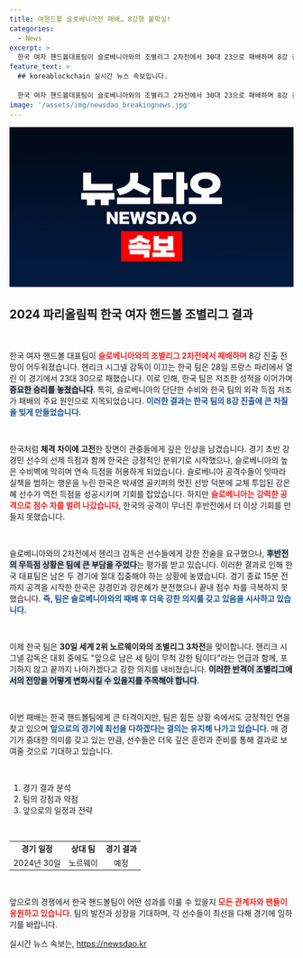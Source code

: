 ```yaml
---
title: 여핸드볼 슬로베니아전 패배… 8강행 불확실!
categories:
  - News
excerpt: >
  한국 여자 핸드볼대표팀이 슬로베니아와의 조별리그 2차전에서 30대 23으로 패배하며 8강 진출의 꿈이 더욱 어두워졌다. 감독은 아쉬움을 드러내며 남은 경기에 대한 의지를 밝혔다.
feature_text: >
  ## koreablockchain 실시간 뉴스 속보입니다.

  한국 여자 핸드볼대표팀이 슬로베니아와의 조별리그 2차전에서 30대 23으로 패배하며 8강 진출의 꿈이 더욱 어두워졌다. 감독은 아쉬움을 드러내며 남은 경기에 대한 의지를 밝혔다.
image: '/assets/img/newsdao_breakingnews.jpg'
---
```


<p><img src="/assets/img/newsdao_breakingnews.jpg" alt="koreablockchain 속보" /></p>

<h2 data-ke-size="size26">2024 파리올림픽 한국 여자 핸드볼 조별리그 결과</h2>

<p data-ke-size="size16">&nbsp;</p>

<p>한국 여자 핸드볼 대표팀이 <b><span style="color: #ee2323;">슬로베니아와의 조별리그 2차전에서 패배하며</span></b> 8강 진출 전망이 어두워졌습니다. 헨리크 시그넬 감독이 이끄는 한국 팀은 28일 프랑스 파리에서 열린 이 경기에서 23대 30으로 패했습니다. 이로 인해, 한국 팀은 저조한 성적을 이어가며 <b><span style="background-color: #21538527;">중요한 승리를 놓쳤습니다</span></b>. 특히, 슬로베니아의 단단한 수비와 한국 팀의 외곽 득점 저조가 패배의 주요 원인으로 지목되었습니다. <b><span style="color: #1a5490;">이러한 결과는 한국 팀의 8강 진출에 큰 차질을 빚게 만들었습니다.</span></b></p>

<p data-ke-size="size16">&nbsp;</p>

<p>한국처럼 <b>체격 차이에 고전</b>한 장면이 관중들에게 깊은 인상을 남겼습니다. 경기 초반 강경민 선수의 선제 득점과 함께 한국은 긍정적인 분위기로 시작했으나, 슬로베니아의 높은 수비벽에 막히며 연속 득점을 허용하게 되었습니다. 슬로베니아 공격수들이 잇따라 실책을 범하는 행운을 누린 한국은 박새영 골키퍼의 멋진 선방 덕분에 교체 투입된 강은혜 선수가 역전 득점을 성공시키며 기회를 잡았습니다. 하지만 <b><span style="color: #ee2323;">슬로베니아는 강력한 공격으로 점수 차를 벌려 나갔습니다</span></b>, 한국의 공격이 무너진 후반전에서 더 이상 기회를 만들지 못했습니다.</p>

<p data-ke-size="size16">&nbsp;</p>

<p>슬로베니아와의 2차전에서 헨리크 감독은 선수들에게 강한 전술을 요구했으나, <b><span style="background-color: #21538527;">후반전의 무득점 상황은 팀에 큰 부담을 주었다</span></b>는 평가를 받고 있습니다. 이러한 결과로 인해 한국 대표팀은 남은 두 경기에 절대 집중해야 하는 상황에 놓였습니다. 경기 종료 15분 전까지 공격을 시작한 한국은 강경민과 강은혜가 분전했으나 끝내 점수 차를 극복하지 못했습니다. <b><span style="color: #1a5490;">즉, 팀은 슬로베니아와의 패배 후 더욱 강한 의지를 갖고 있음을 시사하고 있습니다.</span></b></p>

<p data-ke-size="size16">&nbsp;</p>

<p>이제 한국 팀은 <b>30일 세계 2위 노르웨이와의 조별리그 3차전</b>을 맞이합니다. 헨리크 시그넬 감독은 대회 중에도 "앞으로 남은 세 팀이 무척 강한 팀이다"라는 언급과 함께, 포기하지 않고 끝까지 나아가겠다고 강한 의지를 내비쳤습니다. <b><span style="background-color: #21538527;">이러한 반격이 조별리그에서의 전망을 어떻게 변화시킬 수 있을지를 주목해야 합니다</span></b>. </p>

<p data-ke-size="size16">&nbsp;</p>

<p>이번 패배는 한국 핸드볼팀에게 큰 타격이지만, 팀은 힘든 상황 속에서도 긍정적인 면을 찾고 있으며 <b><span style="color: #1a5490;">앞으로의 경기에 최선을 다하겠다는 결의는 유지해 나가고 있습니다</span></b>. 매 경기가 중대한 의미를 갖고 있는 만큼, 선수들은 더욱 깊은 훈련과 준비를 통해 결과로 보여줄 것으로 기대하고 있습니다. </p>

<p data-ke-size="size16">&nbsp;</p>

<ol>
<li>경기 결과 분석</li>
<li>팀의 강점과 약점</li>
<li>앞으로의 일정과 전략</li>
</ol>

<p data-ke-size="size16">&nbsp;</p>

<table>
<tr>
<td style="text-align: center; height: 17px;"><b>경기 일정</b></td>
<td style="text-align: center; height: 17px;"><b>상대 팀</b></td>
<td style="text-align: center; height: 17px;"><b>경기 결과</b></td>
</tr>
<tr>
<td style="text-align: center; height: 17px;">2024년 30일</td>
<td style="text-align: center; height: 17px;">노르웨이</td>
<td style="text-align: center; height: 17px;">예정</td>
</tr>
</table>

<p data-ke-size="size16">&nbsp;</p>

<p>앞으로의 경쟁에서 한국 핸드볼팀이 어떤 성과를 이룰 수 있을지 <b><span style="color: #ee2323;">모든 관계자와 팬들이 응원하고 있습니다</span></b>. 팀의 발전과 성장을 기대하며, 각 선수들이 최선을 다해 경기에 임하기를 바랍니다.</p>
실시간 뉴스 속보는, <a href="https://newsdao.kr" rel="dofollow">https://newsdao.kr</a>


